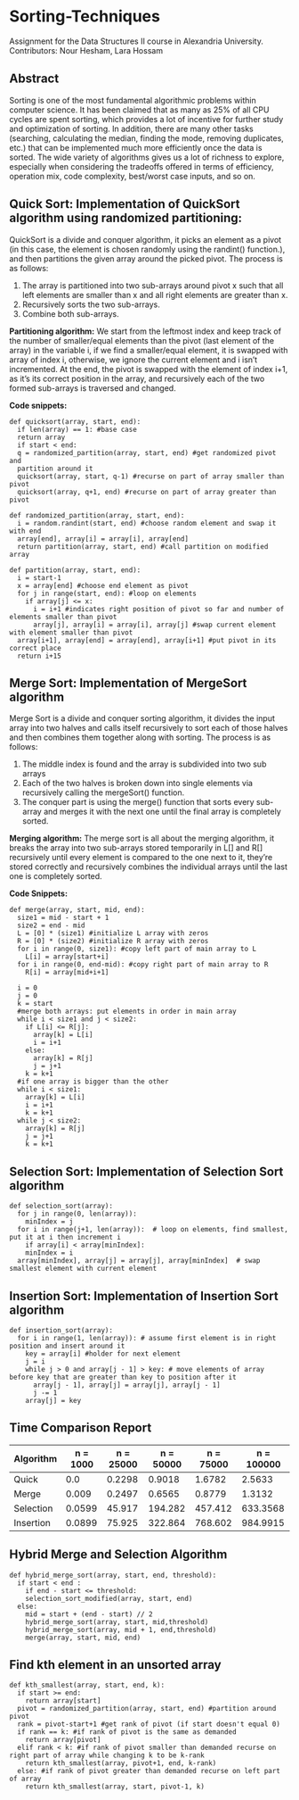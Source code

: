 # Sorting-Techniques

Assignment for the Data Structures II course in Alexandria University. Contributors: Nour Hesham, Lara Hossam

## Abstract
Sorting is one of the most fundamental algorithmic problems within computer science. It
has been claimed that as many as 25% of all CPU cycles are spent sorting, which provides a
lot of incentive for further study and optimization of sorting. In addition, there are many
other tasks (searching, calculating the median, finding the mode, removing duplicates, etc.)
that can be implemented much more efficiently once the data is sorted. The wide variety of
algorithms gives us a lot of richness to explore, especially when considering the tradeoffs
offered in terms of efficiency, operation mix, code complexity, best/worst case inputs, and
so on.

## Quick Sort: Implementation of QuickSort algorithm using randomized partitioning:
QuickSort is a divide and conquer algorithm, it picks an element as a pivot (in this case, the
element is chosen randomly using the randint() function.), and then partitions the given
array around the picked pivot.
The process is as follows:
1) The array is partitioned into two sub-arrays around pivot x such that all left
elements are smaller than x and all right elements are greater than x.
2) Recursively sorts the two sub-arrays.
3) Combine both sub-arrays.

**Partitioning algorithm:**
We start from the leftmost index and keep track of the number of smaller/equal elements
than the pivot (last element of the array) in the variable i, if we find a smaller/equal
element, it is swapped with array of index i, otherwise, we ignore the current element and i
isn’t incremented. At the end, the pivot is swapped with the element of index i+1, as it’s its
correct position in the array, and recursively each of the two formed sub-arrays is traversed
and changed.

**Code snippets:**
```
def quicksort(array, start, end):
  if len(array) == 1: #base case
  return array
  if start < end:
  q = randomized_partition(array, start, end) #get randomized pivot and
  partition around it
  quicksort(array, start, q-1) #recurse on part of array smaller than pivot
  quicksort(array, q+1, end) #recurse on part of array greater than pivot
```

```  
def randomized_partition(array, start, end):
  i = random.randint(start, end) #choose random element and swap it with end
  array[end], array[i] = array[i], array[end]
  return partition(array, start, end) #call partition on modified array
```

```
def partition(array, start, end):
  i = start-1
  x = array[end] #choose end element as pivot
  for j in range(start, end): #loop on elements
    if array[j] <= x:
      i = i+1 #indicates right position of pivot so far and number of elements smaller than pivot
      array[j], array[i] = array[i], array[j] #swap current element with element smaller than pivot
  array[i+1], array[end] = array[end], array[i+1] #put pivot in its correct place
  return i+15
```
## Merge Sort: Implementation of MergeSort algorithm
Merge Sort is a divide and conquer sorting algorithm, it divides the input array into two
halves and calls itself recursively to sort each of those halves and then combines them
together along with sorting.
The process is as follows:
1) The middle index is found and the array is subdivided into two sub arrays
2) Each of the two halves is broken down into single elements via recursively calling the
mergeSort() function.
3) The conquer part is using the merge() function that sorts every sub-array and
merges it with the next one until the final array is completely sorted.

**Merging algorithm:**
The merge sort is all about the merging algorithm, it breaks the array into two sub-arrays
stored temporarily in L[] and R[] recursively until every element is compared to the one
next to it, they’re stored correctly and recursively combines the individual arrays until the
last one is completely sorted.

**Code Snippets:**
```
def merge(array, start, mid, end):
  size1 = mid - start + 1
  size2 = end - mid
  L = [0] * (size1) #initialize L array with zeros
  R = [0] * (size2) #initialize R array with zeros
  for i in range(0, size1): #copy left part of main array to L
    L[i] = array[start+i]
  for i in range(0, end-mid): #copy right part of main array to R
    R[i] = array[mid+i+1]
  
  i = 0
  j = 0
  k = start
  #merge both arrays: put elements in order in main array
  while i < size1 and j < size2:
    if L[i] <= R[j]:
      array[k] = L[i]
      i = i+1
    else:
      array[k] = R[j]
      j = j+1
    k = k+1
  #if one array is bigger than the other
  while i < size1:
    array[k] = L[i]
    i = i+1
    k = k+1
  while j < size2:
    array[k] = R[j]
    j = j+1
    k = k+1
 ```

## Selection Sort: Implementation of Selection Sort algorithm
```
def selection_sort(array):
  for j in range(0, len(array)):
    minIndex = j
  for i in range(j+1, len(array)):  # loop on elements, find smallest, put it at i then increment i
    if array[i] < array[minIndex]:
    minIndex = i
  array[minIndex], array[j] = array[j], array[minIndex]  # swap smallest element with current element
```

## Insertion Sort: Implementation of Insertion Sort algorithm
```
def insertion_sort(array):
  for i in range(1, len(array)): # assume first element is in right position and insert around it
    key = array[i] #holder for next element
    j = i
    while j > 0 and array[j - 1] > key: # move elements of array before key that are greater than key to position after it
      array[j - 1], array[j] = array[j], array[j - 1]
      j -= 1
    array[j] = key
```
## Time Comparison Report

| Algorithm   | n = 1000 | n = 25000 | n = 50000 | n = 75000 | n = 100000 |
| ----------- | ---------| --------- | --------- | --------- | --------- |
| Quick | 0.0 | 0.2298 | 0.9018 | 1.6782 | 2.5633 |
| Merge | 0.009 | 0.2497 | 0.6565 | 0.8779 | 1.3132 |
| Selection | 0.0599 | 45.917 | 194.282 | 457.412| 633.3568 |
| Insertion | 0.0899| 75.925 | 322.864 | 768.602 | 984.9915 |


## Hybrid Merge and Selection Algorithm 
```
def hybrid_merge_sort(array, start, end, threshold):
  if start < end :
    if end - start <= threshold:
    selection_sort_modified(array, start, end)
  else:
    mid = start + (end - start) // 2
    hybrid_merge_sort(array, start, mid,threshold)
    hybrid_merge_sort(array, mid + 1, end,threshold)
    merge(array, start, mid, end)
```

## Find kth element in an unsorted array
```
def kth_smallest(array, start, end, k):
  if start >= end:
    return array[start]
  pivot = randomized_partition(array, start, end) #partition around pivot
  rank = pivot-start+1 #get rank of pivot (if start doesn't equal 0)
  if rank == k: #if rank of pivot is the same as demanded
    return array[pivot]
  elif rank < k: #if rank of pivot smaller than demanded recurse on right part of array while changing k to be k-rank
    return kth_smallest(array, pivot+1, end, k-rank)
  else: #if rank of pivot greater than demanded recurse on left part of array
    return kth_smallest(array, start, pivot-1, k)
```




